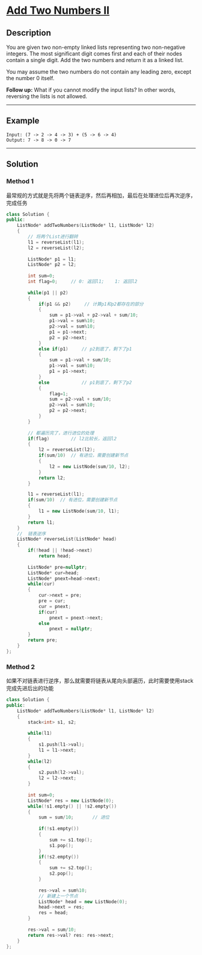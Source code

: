 # [Add Two Numbers II](https://leetcode.com/problems/add-two-numbers-ii/)

## Description
You are given two non-empty linked lists representing two non-negative integers. The most significant digit comes first and each of their nodes contain a single digit. Add the two numbers and return it as a linked list.

You may assume the two numbers do not contain any leading zero, except the number 0 itself.

**Follow up:**
What if you cannot modify the input lists? In other words, reversing the lists is not allowed. 

---

## Example
```
Input: (7 -> 2 -> 4 -> 3) + (5 -> 6 -> 4)
Output: 7 -> 8 -> 0 -> 7
```

---

## Solution
### Method 1
最常规的方式就是先将两个链表逆序，然后再相加，最后在处理进位后再次逆序，完成任务

```c++
class Solution {
public:
    ListNode* addTwoNumbers(ListNode* l1, ListNode* l2) 
    {
        // 将两个List进行翻转
        l1 = reverseList(l1);
        l2 = reverseList(l2);
        
        ListNode* p1 = l1;
        ListNode* p2 = l2;
        
        int sum=0;
        int flag=0;     // 0: 返回l1;    1: 返回l2
        
        while(p1 || p2)
        {
            if(p1 && p2)     // 计算p1和p2都存在的部分
            {
                sum = p1->val + p2->val + sum/10;
                p1->val = sum%10;
                p2->val = sum%10;
                p1 = p1->next;
                p2 = p2->next;
            }
            else if(p1)     // p2到底了，剩下了p1
            {
                sum = p1->val + sum/10;
                p1->val = sum%10;
                p1 = p1->next;
            }
            else            // p1到底了，剩下了p2
            {   
                flag=1;
                sum = p2->val + sum/10;
                p2->val = sum%10;
                p2 = p2->next;
            }
        }
        
        // 都遍历完了，进行进位的处理
        if(flag)        // l2比较长，返回l2
        {
            l2 = reverseList(l2);
            if(sum/10)  // 有进位，需要创建新节点
            {
                l2 = new ListNode(sum/10, l2);
            }
            return l2;
        }

        l1 = reverseList(l1);
        if(sum/10)  // 有进位，需要创建新节点
        {
            l1 = new ListNode(sum/10, l1);
        }
        return l1;
    }
    //  链表逆序
    ListNode* reverseList(ListNode* head)
    {
        if(!head || !head->next)
            return head;
        
        ListNode* pre=nullptr;
        ListNode* cur=head;
        ListNode* pnext=head->next;
        while(cur)
        {
            cur->next = pre;
            pre = cur;
            cur = pnext;
            if(cur)
                pnext = pnext->next;
            else
                pnext = nullptr;
        }
        return pre;
    }
};
```

### Method 2
如果不对链表进行逆序，那么就需要将链表从尾向头部遍历，此时需要使用stack完成先进后出的功能

```c++
class Solution {
public:
    ListNode* addTwoNumbers(ListNode* l1, ListNode* l2) 
    {
        stack<int> s1, s2;
        
        while(l1)
        {
            s1.push(l1->val);
            l1 = l1->next;
        }
        while(l2)
        {
            s2.push(l2->val);
            l2 = l2->next;
        }
        
        int sum=0;
        ListNode* res = new ListNode(0);
        while(!s1.empty() || !s2.empty())
        {
            sum = sum/10;       // 进位
            
            if(!s1.empty())
            {
                sum += s1.top();
                s1.pop();
            }
            if(!s2.empty())
            {
                sum += s2.top();
                s2.pop();
            }
            
            res->val = sum%10;
            // 新建上一个节点
            ListNode* head = new ListNode(0);
            head->next = res;
            res = head;
        }
        
        res->val = sum/10;
        return res->val? res: res->next;
    }
};
```
